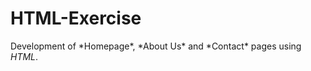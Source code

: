 # HTML-Exercise
<p> Development of *Homepage*, *About Us* and *Contact* pages using <em>HTML</em>. </p>
